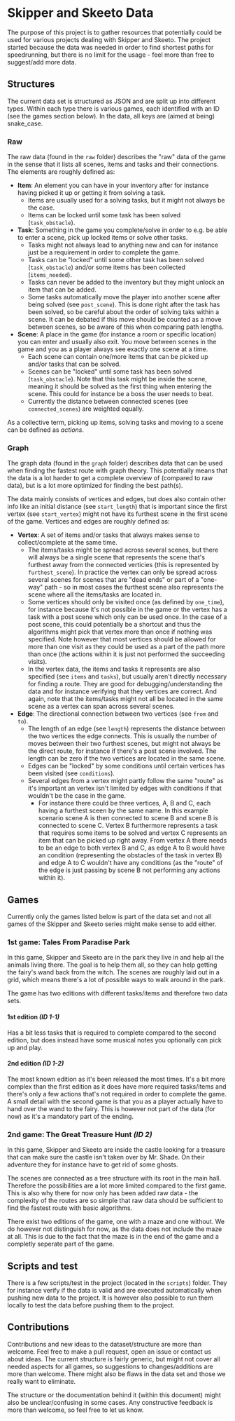 # Skipper and Skeeto Data
The purpose of this project is to gather resources that potentially could be used for various projects dealing with 
Skipper and Skeeto. The project started because the data was needed in order to find shortest paths for speedrunning, 
but there is no limit for the usage - feel more than free to suggest/add more data.

## Structures
The current data set is structured as JSON and are split up into different types. Within each type there is various 
games, each identified with an ID (see the games section below). In the data, all keys are (aimed at being) snake_case. 

### Raw
The raw data (found in the `raw` folder) describes the "raw" data of the game in the sense that it lists all scenes, 
items and tasks and their connections. The elements are roughly defined as:
* __Item__: An element you can have in your inventory after for instance having picked it up or getting it from solving 
a task.
  * Items are usually used for a solving tasks, but it might not always be the case.
  * Items can be locked until some task has been solved (`task_obstacle`).
* __Task__: Something in the game you complete/solve in order to e.g. be able to enter a scene, pick up locked items or
solve other tasks. 
  * Tasks might not always lead to anything new and can for instance just be a requirement in order to complete the 
game.
  * Tasks can be "locked" until some other task has been solved (`task_obstacle`) and/or some items has been collected
(`items_needed`). 
  * Tasks can never be added to the inventory but they might unlock an item that can be added.
  * Some tasks automatically move the player into another scene after being solved (see `post_scene`). This is done 
right after the task has been solved, so be careful about the order of solving taks within a scene. It can be debated if
this move should be counted as a move between scenes, so be aware of this when comparing path lengths.
* __Scene__: A place in the game (for instance a room or specific location) you can enter and usually also exit. You 
move between scenes in the game and you as a player always see exactly one scene at a time.
  * Each scene can contain one/more items that can be picked up and/or tasks that can be solved.
  * Scenes can be "locked" until some task has been solved (`task_obstacle`). Note that this task might be inside the 
scene, meaning it should be solved as the first thing when entering the scene. This could for instance be a boss the 
user needs to beat. 
  * Currently the distance between connected scenes (see `connected_scenes`) are weighted equally. 

As a collective term, picking up items, solving tasks and moving to a scene can be defined as _actions_.

### Graph
The graph data (found in the `graph` folder) describes data that can be used when finding the fastest route with graph
theory. This potentially means that the data is a lot harder to get a complete overview of (compared to raw data), but 
is a lot more optimized for finding the best path(s). 

The data mainly consists of vertices and edges, but does also contain other info like an initial distance (see 
`start_length`) that is important since the first vertex (see `start_vertex`) might not have its furthest scene in the 
first scene of the game. Vertices and edges are roughly defined as:

* __Vertex__: A set of items and/or tasks that always makes sense to collect/complete at the same time. 
  * The items/tasks might be spread across several scenes, but there will always be a single scene that represents the 
scene that's furthest away from the connected verticies (this is represented by `furthest_scene`). In practice the 
vertex can only be spread across several scenes for scenes that are "dead ends" or part of a "one-way" path - so in most
cases the furthest scene also represents the scene where all the items/tasks are located in.
  * Some vertices should only be visited once (as defined by `one_time`), for instance because it's not possible in the 
game or the vertex has a task with a post scene which only can be used once. In the case of a post scene, this could
potentially be a shortcut and thus the algorithms might pick that vertex more than once if nothing was specified. Note 
however that most vertices should be allowed for more than one visit as they could be used as a part of the path more 
than once (the actions within it is just not performed the succeeding visits). 
  * In the vertex data, the items and tasks it represents are also specified (see `items` and `tasks`), but usually 
aren't directly necessary for finding a route. They are good for debugging/understanding the data and for instance 
verifying that they vertices are correct. And again, note that the items/tasks might not all be located in the same 
scene as a vertex can span across several scenes.
* __Edge__: The directional connection between two vertices (see `from` and `to`).
  * The length of an edge (see `length`) represents the distance between the two vertices the edge connects. This is 
usually the number of moves between their two furthest scenes, but might not always be the direct route, for instance if
there's a post scene involved. The length can be zero if the two vertices are located in the same scene.
  * Edges can be "locked" by some conditions until certain vertices has been visited (see `conditions`).
  * Several edges from a vertex might partly follow the same "route" as it's important an vertex isn't limited by edges 
with conditions if that wouldn't be the case in the game.
    * For instance there could be three vertices, A, B and C, each having a furthest sceen by the same name. In this 
example scenario scene A is then connected to scene B and scene B is connected to scene C. Vertex B furthermore 
represents a task that requires some items to be solved and vertex C represents an item that can be picked up right 
away. From vertex A there needs to be an edge to both vertex B and C, as edge A to B would have an condition 
(representing the obstacles of the task in vertex B) and edge A to C wouldn't have any conditions (as the "route" of the 
edge is just passing by scene B not performing any actions within it).

## Games
Currently only the games listed below is part of the data set and not all games of the Skipper and Skeeto series might 
make sense to add either.

### 1st game: Tales From Paradise Park
In this game, Skipper and Skeeto are in the park they live in and help all the animals living there. The goal is to help
them all, so they can help getting the fairy's wand back from the witch. The scenes are roughly laid out in a grid, 
which means there's a lot of possible ways to walk around in the park.

The game has two editions with different tasks/items and therefore two data sets.

#### 1st edition _(ID 1-1)_
Has a bit less tasks that is required to complete compared to the second edition, but does instead have some musical 
notes you optionally can pick up and play.

#### 2nd edition _(ID 1-2)_ 
The most known edition as it's been released the most times. It's a bit more complex than the first edition as it does 
have more required tasks/items and there's only a few actions that's not required in order to complete the game. A small
detail with the second game is that you as a player actually have to hand over the wand to the fairy. This is however 
not part of the data (for now) as it's a mandatory part of the ending.

### 2nd game: The Great Treasure Hunt _(ID 2)_
In this game, Skipper and Skeeto are inside the castle looking for a treasure that can make sure the castle isn't taken 
over by Mr. Shade. On their adventure they for instance have to get rid of some ghosts. 

The scenes are connected as a tree structure with its root in the main hall. Therefore the possibilities are a lot 
more limited compared to the first game. This is also why there for now only has been added raw data - the complexity of
the routes are so simple that raw data should be sufficient to find the fastest route with basic algorithms.

There exist two editions of the game, one with a maze and one without. We do however not distinguish for now, as the 
data does not include the maze at all. This is due to the fact that the maze is in the end of the game and a completly 
seperate part of the game.

## Scripts and test
There is a few scripts/test in the project (located in the `scripts`) folder. They for instance verify if the data is 
valid and are executed automatically when pushing new data to the project. It is however also possible to run them 
locally to test the data before pushing them to the project.

## Contributions
Contributions and new ideas to the dataset/structure are more than welcome. Feel free to make a pull request, open an
issue or contact us about ideas. The current structure is fairly generic, but might not cover all needed aspects for all
games, so suggestions to changes/additions are more than welcome. There might also be flaws in the data set and those we 
really want to eliminate.

The structure or the documentation behind it (within this document) might also be unclear/confusing in some cases. Any 
constructive feedback is more than welcome, so feel free to let us know.  

